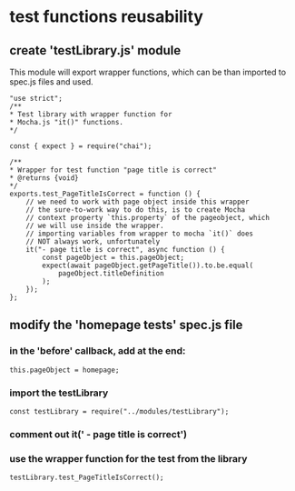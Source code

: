 # test functions reusability

## create 'testLibrary.js' module
This module will export wrapper functions, which can be than imported
to spec.js files and used.

    "use strict";
    /**
    * Test library with wrapper function for
    * Mocha.js "it()" functions.
    */

    const { expect } = require("chai");

    /**
    * Wrapper for test function "page title is correct"
    * @returns {void}
    */
    exports.test_PageTitleIsCorrect = function () {
        // we need to work with page object inside this wrapper
        // the sure-to-work way to do this, is to create Mocha
        // context property `this.property` of the pageobject, which
        // we will use inside the wrapper.
        // importing variables from wrapper to mocha `it()` does
        // NOT always work, unfortunately
        it("- page title is correct", async function () {
            const pageObject = this.pageObject;
            expect(await pageObject.getPageTitle()).to.be.equal(
                pageObject.titleDefinition
            );
        });
    };

## modify the 'homepage tests' spec.js file

### in the 'before' callback, add at the end:

    this.pageObject = homepage;

### import the testLibrary

    const testLibrary = require("../modules/testLibrary");

### comment out it(' - page title is correct')

### use the wrapper function for the test from the library

    testLibrary.test_PageTitleIsCorrect();